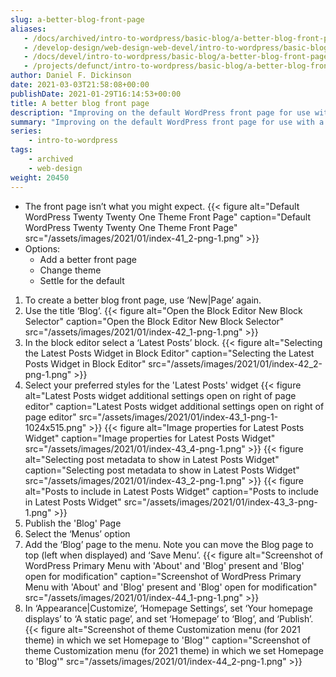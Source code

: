 ```yaml
---
slug: a-better-blog-front-page
aliases:
   - /docs/archived/intro-to-wordpress/basic-blog/a-better-blog-front-page/
   - /develop-design/web-design-web-devel/intro-to-wordpress/basic-blog/a-better-blog-front-page/
   - /docs/devel/intro-to-wordpress/basic-blog/a-better-blog-front-page/
   - /projects/defunct/intro-to-wordpress/basic-blog/a-better-blog-front-page/
author: Daniel F. Dickinson
date: 2021-03-03T21:58:08+00:00
publishDate: 2021-01-29T16:14:53+00:00
title: A better blog front page
description: "Improving on the default WordPress front page for use with a blog"
summary: "Improving on the default WordPress front page for use with a blog"
series:
    - intro-to-wordpress
tags:
    - archived
    - web-design
weight: 20450
---
```


* The front page isn’t what you might expect.
  {{< figure alt="Default WordPress Twenty Twenty One Theme Front Page" caption="Default WordPress Twenty Twenty One Theme Front Page" src="/assets/images/2021/01/index-41_2-png-1.png" >}}
* Options:
  * Add a better front page
  * Change theme
  * Settle for the default

1. To create a better blog front page, use ‘New|Page’ again.
2. Use the title ‘Blog’.
   {{< figure alt="Open the Block Editor New Block Selector" caption="Open the Block Editor New Block Selector" src="/assets/images/2021/01/index-42_1-png-1.png" >}}
3. In the block editor select a ‘Latest Posts’ block.
   {{< figure alt="Selecting the Latest Posts Widget in Block Editor" caption="Selecting the Latest Posts Widget in Block Editor" src="/assets/images/2021/01/index-42_2-png-1.png" >}}
4. Select your preferred styles for the 'Latest Posts' widget
   {{< figure alt="Latest Posts widget additional settings open on right of page editor" caption="Latest Posts widget additional settings open on right of page editor" src="/assets/images/2021/01/index-43_1-png-1-1024x515.png" >}}
   {{< figure alt="Image properties for Latest Posts Widget" caption="Image properties for Latest Posts Widget" src="/assets/images/2021/01/index-43_4-png-1.png" >}}
   {{< figure alt="Selecting post metadata to show in Latest Posts Widget" caption="Selecting post metadata to show in Latest Posts Widget" src="/assets/images/2021/01/index-43_2-png-1.png" >}}
   {{< figure alt="Posts to include in Latest Posts Widget" caption="Posts to include in Latest Posts Widget" src="/assets/images/2021/01/index-43_3-png-1.png" >}}
5. Publish the 'Blog' Page
6. Select the ‘Menus’ option
7. Add the ‘Blog’ page to the menu. Note you can move the Blog page to top (left when displayed) and ‘Save Menu’.
   {{< figure alt="Screenshot of WordPress Primary Menu with 'About' and 'Blog' present and 'Blog' open for modification" caption="Screenshot of WordPress Primary Menu with 'About' and 'Blog' present and 'Blog' open for modification" src="/assets/images/2021/01/index-44_1-png-1.png" >}}
8. In ‘Appearance|Customize’, ‘Homepage Settings’, set ‘Your homepage displays’ to ‘A static page’, and set ‘Homepage’ to ‘Blog’, and ‘Publish’.
   {{< figure alt="Screenshot of theme Customization menu (for 2021 theme) in which we set Homepage to 'Blog'" caption="Screenshot of theme Customization menu (for 2021 theme) in which we set Homepage to 'Blog'" src="/assets/images/2021/01/index-44_2-png-1.png" >}}
